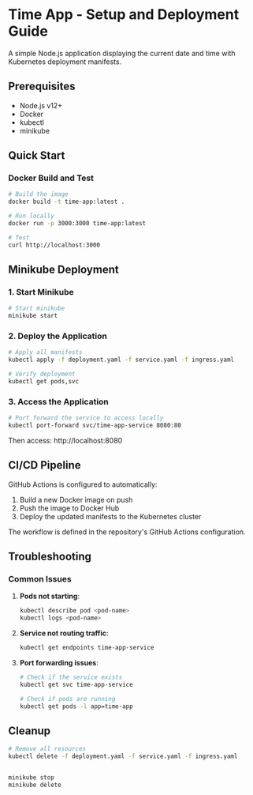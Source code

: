 # Time App - Setup and Deployment Guide

A simple Node.js application displaying the current date and time with Kubernetes deployment manifests.

## Prerequisites

- Node.js v12+
- Docker
- kubectl
- minikube

## Quick Start

### Docker Build and Test

```bash
# Build the image
docker build -t time-app:latest .

# Run locally
docker run -p 3000:3000 time-app:latest

# Test
curl http://localhost:3000
```

## Minikube Deployment

### 1. Start Minikube

```bash
# Start minikube
minikube start
```

### 2. Deploy the Application

```bash
# Apply all manifests
kubectl apply -f deployment.yaml -f service.yaml -f ingress.yaml

# Verify deployment
kubectl get pods,svc
```

### 3. Access the Application

```bash
# Port forward the service to access locally
kubectl port-forward svc/time-app-service 8080:80
```

Then access: http://localhost:8080

## CI/CD Pipeline

GitHub Actions is configured to automatically:
1. Build a new Docker image on push
2. Push the image to Docker Hub
3. Deploy the updated manifests to the Kubernetes cluster

The workflow is defined in the repository's GitHub Actions configuration.

## Troubleshooting

### Common Issues

1. **Pods not starting**:
   ```bash
   kubectl describe pod <pod-name>
   kubectl logs <pod-name>
   ```

2. **Service not routing traffic**:
   ```bash
   kubectl get endpoints time-app-service
   ```

3. **Port forwarding issues**:
   ```bash
   # Check if the service exists
   kubectl get svc time-app-service
   
   # Check if pods are running
   kubectl get pods -l app=time-app
   ```

## Cleanup

```bash
# Remove all resources
kubectl delete -f deployment.yaml -f service.yaml -f ingress.yaml


minikube stop
minikube delete
``` 